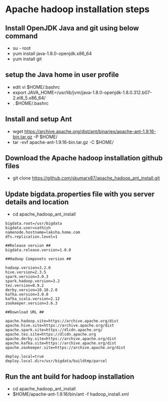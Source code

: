 # Apache hadoop installation steps
## Install OpenJDK Java  and git using below command
* su - root
* yum install java-1.8.0-openjdk.x86_64
* yum install git
## setup the Java home in user profile
* edit vi $HOME/.bashrc
* export JAVA_HOME=/usr/lib/jvm/java-1.8.0-openjdk-1.8.0.312.b07-2.el8_5.x86_64/
* . $HOME/.bashrc
## Install and setup Ant
* wget https://archive.apache.org/dist/ant/binaries/apache-ant-1.9.16-bin.tar.gz -P $HOME/
* tar -xvf apache-ant-1.9.16-bin.tar.gz -C $HOME/
## Download the Apache hadoop installation github files
* git clone https://github.com/skumarx87/apache_hadoop_ant_install.git

## Update bigdata.properties file with you server details and location ##
* cd apache_hadoop_ant_install
```
bigdata.root=/usr/bigdata
bigdata.user=sathish
namenode.hostname=laksha.home.com
dfs.replication.level=1

##Release version ##
bigdata.release.version=1.0.0

##Hadoop Componets version ##

hadoop.version=3.2.0
hive.version=2.3.5
spark.version=3.0.3
spark.hadoop.version=3.2
tez.version=0.9.2
derby.version=10.10.2.0
kafka.version=3.0.0
kafka_scala.version=2.12
zookeeper.version=3.6.3

##Download URL ##

apache.hadoop.site=https://archive.apache.org/dist
apache.hive.site=https://archive.apache.org/dist
apache.spark.site=https://dlcdn.apache.org/
apache.tez.site=https://dlcdn.apache.org
apache.derby.site=https://archive.apache.org/dist
apache.kafka.site=https://archive.apache.org/dist
apache.zookeeper.site=https://archive.apache.org/dist

deploy.local=true
deploy.local.dir=/usr/bigdata/buildtmp/parcel
```
## Run the ant build for hadoop installation
* cd apache_hadoop_ant_install
* $HOME/apache-ant-1.9.16/bin/ant -f hadoop_install.xml
